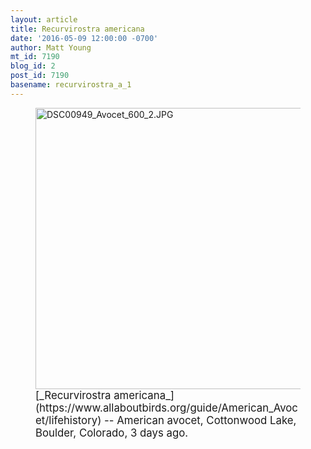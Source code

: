 ```yaml
---
layout: article
title: Recurvirostra americana
date: '2016-05-09 12:00:00 -0700'
author: Matt Young
mt_id: 7190
blog_id: 2
post_id: 7190
basename: recurvirostra_a_1
---
```

<figure>
<img src="{{ site.baseurl }}/uploads/2016/DSC00949_Avocet_600_2.JPG" alt="DSC00949_Avocet_600_2.JPG" width="599" height="450" />
<figcaption markdown="span">
<big>[_Recurvirostra americana_](https://www.allaboutbirds.org/guide/American_Avocet/lifehistory) -- American avocet, Cottonwood Lake, Boulder, Colorado, 3 days ago.</big>

</figcaption>
</figure>
